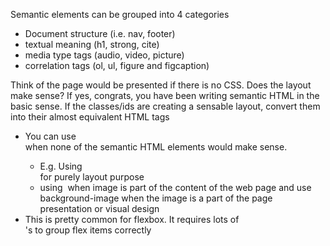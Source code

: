Semantic elements can be grouped into 4 categories
- Document structure (i.e. nav, footer)
- textual meaning (h1, strong, cite)
- media type tags (audio, video, picture)
- correlation tags (ol, ul, figure and figcaption)

Think of the page would be presented if there is no CSS. Does the layout make sense?
If yes, congrats, you have been writing semantic HTML in the basic sense. 
If the classes/ids are creating a sensable layout, convert them into their almost equivalent HTML tags

- You can use <div> when none of the semantic HTML elements would make sense. 
	- E.g. Using <div> for purely layout purpose
	- using <img> when image is part of the content of the web page and use background-image when the image is a part of the page presentation or visual design
- This is pretty common for flexbox. It requires lots of <div>'s to group flex items correctly